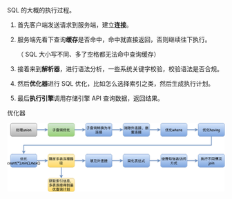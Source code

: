 SQL 的大概的执行过程。

1. 首先客户端发送请求到服务端，建立**连接**。

2. 服务端先看下查询**缓存**是否命中，命中就直接返回，否则继续往下执行。

   （ SQL 大小写不同、多了空格都无法命中查询缓存）

3. 接着来到**解析器**，进行语法分析，一些系统关键字校验，校验语法是否合规。

4. 然后**优化器**进行 SQL 优化，比如怎么选择索引之类，然后生成执行计划。

5. 最后**执行引擎**调用存储引擎 API 查询数据，返回结果。



优化器

![img](..\resource\sql优化器.jpg)